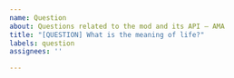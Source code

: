 ```yaml
---
name: Question
about: Questions related to the mod and its API – AMA
title: "[QUESTION] What is the meaning of life?"
labels: question
assignees: ''

---
```


<!--
I wanted to make this like a funny template but istg i just looked up "meaning of life" in Google and Wikipedia out here spittin facts:

> The meaning of life is "freedom from suffering" through apatheia (Gr: απαθεια), that is, being objective and having "clear judgement"

...now that i think about it it kinda does make sense-
well done, joke ruined ತ⁠_⁠ʖ⁠ತ


Anyways, refrain from asking stuff like this but rather things that are actually related to the project lol
-->
